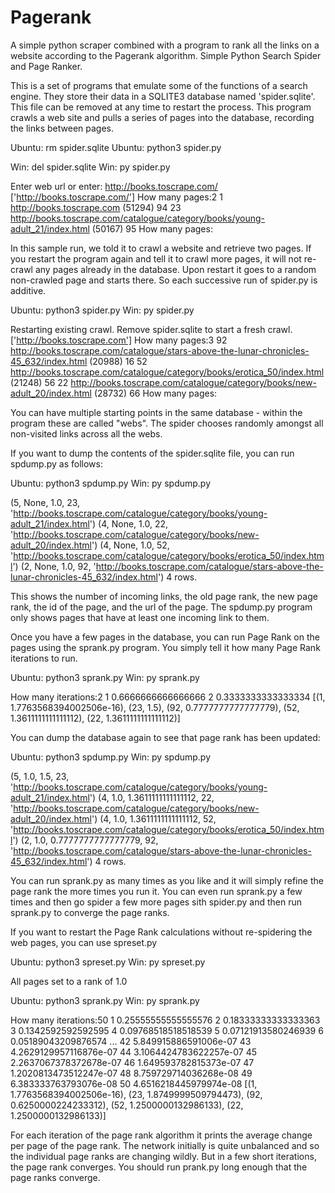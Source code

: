 # Pagerank
A simple python scraper combined with a program to rank all the links on a website according to the Pagerank algorithm.
Simple Python Search Spider and Page Ranker.

This is a set of programs that emulate some of the functions of a 
search engine.  They store their data in a SQLITE3 database named
'spider.sqlite'.  This file can be removed at any time to restart the
process.
This program crawls a web site and pulls a series of pages into the
database, recording the links between pages.

Ubuntu: rm spider.sqlite
Ubuntu: python3 spider.py

Win: del spider.sqlite
Win: py spider.py

Enter web url or enter: http://books.toscrape.com/
['http://books.toscrape.com/']
How many pages:2
1 http://books.toscrape.com (51294) 94
23 http://books.toscrape.com/catalogue/category/books/young-adult_21/index.html (50167) 95
How many pages:

In this sample run, we told it to crawl a website and retrieve two 
pages.  If you restart the program again and tell it to crawl more
pages, it will not re-crawl any pages already in the database.  Upon 
restart it goes to a random non-crawled page and starts there.  So 
each successive run of spider.py is additive.

Ubuntu: python3 spider.py 
Win: py spider.py

Restarting existing crawl.  Remove spider.sqlite to start a fresh crawl.
['http://books.toscrape.com']
How many pages:3
92 http://books.toscrape.com/catalogue/stars-above-the-lunar-chronicles-45_632/index.html (20988) 16
52 http://books.toscrape.com/catalogue/category/books/erotica_50/index.html (21248) 56
22 http://books.toscrape.com/catalogue/category/books/new-adult_20/index.html (28732) 66
How many pages:

You can have multiple starting points in the same database - 
within the program these are called "webs".   The spider
chooses randomly amongst all non-visited links across all
the webs.

If you want to dump the contents of the spider.sqlite file, you can 
run spdump.py as follows:

Ubuntu: python3 spdump.py 
Win: py spdump.py

(5, None, 1.0, 23, 'http://books.toscrape.com/catalogue/category/books/young-adult_21/index.html')
(4, None, 1.0, 22, 'http://books.toscrape.com/catalogue/category/books/new-adult_20/index.html')
(4, None, 1.0, 52, 'http://books.toscrape.com/catalogue/category/books/erotica_50/index.html')
(2, None, 1.0, 92, 'http://books.toscrape.com/catalogue/stars-above-the-lunar-chronicles-45_632/index.html')
4 rows.

This shows the number of incoming links, the old page rank, the new page
rank, the id of the page, and the url of the page.  The spdump.py program
only shows pages that have at least one incoming link to them.

Once you have a few pages in the database, you can run Page Rank on the
pages using the sprank.py program.  You simply tell it how many Page
Rank iterations to run.

Ubuntu: python3 sprank.py 
Win: py sprank.py 

How many iterations:2
1 0.6666666666666666
2 0.3333333333333334
[(1, 1.7763568394002506e-16), (23, 1.5), (92, 0.7777777777777779), (52, 1.3611111111111112), (22, 1.3611111111111112)]

You can dump the database again to see that page rank has been updated:

Ubuntu: python3 spdump.py 
Win: py spdump.py 

(5, 1.0, 1.5, 23, 'http://books.toscrape.com/catalogue/category/books/young-adult_21/index.html')
(4, 1.0, 1.3611111111111112, 22, 'http://books.toscrape.com/catalogue/category/books/new-adult_20/index.html')
(4, 1.0, 1.3611111111111112, 52, 'http://books.toscrape.com/catalogue/category/books/erotica_50/index.html')
(2, 1.0, 0.7777777777777779, 92, 'http://books.toscrape.com/catalogue/stars-above-the-lunar-chronicles-45_632/index.html')
4 rows.

You can run sprank.py as many times as you like and it will simply refine
the page rank the more times you run it.  You can even run sprank.py a few times
and then go spider a few more pages sith spider.py and then run sprank.py
to converge the page ranks.

If you want to restart the Page Rank calculations without re-spidering the 
web pages, you can use spreset.py

Ubuntu: python3 spreset.py 
Win: py spreset.py 

All pages set to a rank of 1.0

Ubuntu: python3 sprank.py 
Win: py sprank.py 

How many iterations:50
1 0.25555555555555576
2 0.18333333333333363
3 0.1342592592592595
4 0.09768518518518539
5 0.07121913580246939
6 0.05189043209876574
...
42 5.849915886591006e-07
43 4.2629129957116876e-07
44 3.1064424783622257e-07
45 2.2637067378372678e-07
46 1.649593782815373e-07
47 1.2020813473512247e-07
48 8.759729714036268e-08
49 6.383333763793076e-08
50 4.6516218445979974e-08
[(1, 1.7763568394002506e-16), (23, 1.8749999509794473), (92, 0.6250000224233312), (52, 1.2500000132986133), (22, 1.2500000132986133)]

For each iteration of the page rank algorithm it prints the average
change per page of the page rank.   The network initially is quite 
unbalanced and so the individual page ranks are changing wildly.
But in a few short iterations, the page rank converges.  You 
should run prank.py long enough that the page ranks converge.
